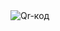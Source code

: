 <div class="gallery">
        <!-- Изображение 1 -->
        <div class="gallery-item" onclick="openModal('')">
            <img src="" alt="Qr-код">
            <p></p>
        </div>
    
